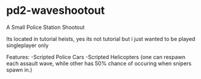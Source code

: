 # pd2-waveshootout
A Small Police Station Shootout

Its located in tutorial heists, yes its not tutorial but i just wanted to be played singleplayer only

Features:
-Scripted Police Cars
-Scripted Helicopters (one can respawn each assault wave, while other has 50% chance of occuring when snipers spawn in.)
